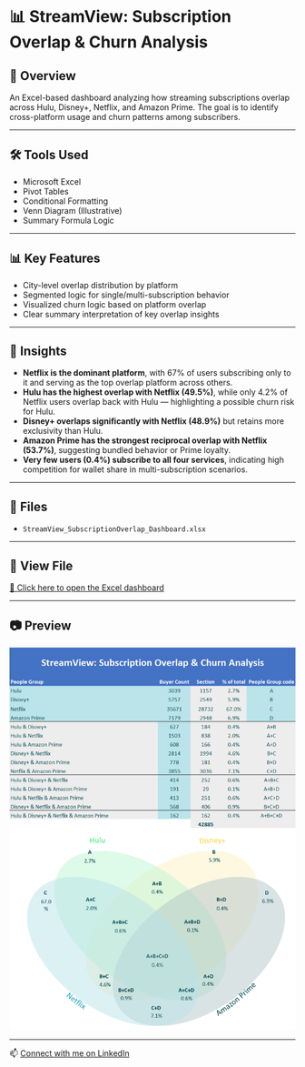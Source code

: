 # 📊 StreamView: Subscription Overlap & Churn Analysis

## 📌 Overview
An Excel-based dashboard analyzing how streaming subscriptions overlap across Hulu, Disney+, Netflix, and Amazon Prime. The goal is to identify cross-platform usage and churn patterns among subscribers.

---

## 🛠️ Tools Used
- Microsoft Excel
- Pivot Tables
- Conditional Formatting
- Venn Diagram (Illustrative)
- Summary Formula Logic

---

## 📊 Key Features
- City-level overlap distribution by platform
- Segmented logic for single/multi-subscription behavior
- Visualized churn logic based on platform overlap
- Clear summary interpretation of key overlap insights

---


## 📝 Insights
- **Netflix is the dominant platform**, with 67% of users subscribing only to it and serving as the top overlap platform across others.
- **Hulu has the highest overlap with Netflix (49.5%)**, while only 4.2% of Netflix users overlap back with Hulu — highlighting a possible churn risk for Hulu.
- **Disney+ overlaps significantly with Netflix (48.9%)** but retains more exclusivity than Hulu.
- **Amazon Prime has the strongest reciprocal overlap with Netflix (53.7%)**, suggesting bundled behavior or Prime loyalty.
- **Very few users (0.4%) subscribe to all four services**, indicating high competition for wallet share in multi-subscription scenarios.

---

## 📁 Files
- `StreamView_SubscriptionOverlap_Dashboard.xlsx`

---

## 🔗 View File  
[📂 Click here to open the Excel dashboard](https://github.com/prakshalishah/streamview-subscription-overlap/blob/main/StreamView_SubscriptionOverlap_Dashboard.xlsx)

---

## 📷 Preview

![Dashboard Preview](preview.png)

---

📫 [Connect with me on LinkedIn](https://linkedin.com/in/prakshalishah)
